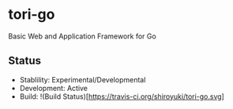 # tori-go

Basic Web and Application Framework for Go

## Status
* Stablility: Experimental/Developmental
* Development: Active
* Build: !(Build Status)[https://travis-ci.org/shiroyuki/tori-go.svg]
